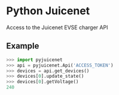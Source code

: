# Python Juicenet

Access to the Juicenet EVSE charger API


## Example

```python
>>> import pyjuicenet
>>> api = pyjuicenet.Api('ACCESS_TOKEN')
>>> devices = api.get_devices()
>>> devices[0].update_state()
>>> devices[0].getVoltage()
240
```